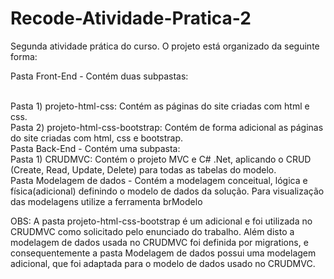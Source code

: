 # Recode-Atividade-Pratica-2
 Segunda atividade prática do curso.
 O projeto está organizado da seguinte forma:<br />
	<p>Pasta Front-End - Contém duas subpastas:</p><br />
		Pasta 1) projeto-html-css: Contém as páginas do site criadas com html e css.<br />
		Pasta 2) projeto-html-css-bootstrap: Contém de forma adicional as páginas do site criadas com html, css e bootstrap.<br />
	Pasta Back-End - Contém uma subpasta:<br />
		Pasta 1) CRUDMVC: Contém o projeto MVC e C# .Net, aplicando o CRUD (Create, Read, Update, Delete) para todas as tabelas do modelo.<br />
	Pasta Modelagem de dados - Contém a modelagem conceitual, lógica e física(adicional) definindo o modelo de dados da solução. Para visualização das modelagens utilize a ferramenta brModelo<br />

OBS: A pasta projeto-html-css-bootstrap é um adicional e foi utilizada no CRUDMVC como solicitado pelo enunciado do trabalho. Além disto a modelagem de dados
usada no CRUDMVC foi definida por migrations, e consequentemente a pasta Modelagem de dados possui uma modelagem adicional, que foi adaptada para o modelo
de dados usado no CRUDMVC.
